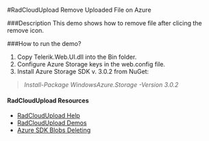 #RadCloudUpload Remove Uploaded File on Azure

###Description
This demo shows how to remove file after clicing the remove icon.

###How to run the demo?
1. Copy Telerik.Web.UI.dll into the Bin folder.
2. Configure Azure Storage keys in the web.config file.
3. Install Azure Storage SDK v. 3.0.2 from NuGet:

> *Install-Package WindowsAzure.Storage -Version 3.0.2*

#### RadCloudUpload Resources
* [RadCloudUpload Help](http://www.telerik.com/help/aspnet-ajax/cloud-upload-overview.html)
* [RadCloudUpload Demos](http://demos.telerik.com/aspnet-ajax/cloud-upload/examples/overview/defaultcs.aspx)
* [Azure SDK Blobs Deleting](http://azure.microsoft.com/en-us/documentation/articles/storage-dotnet-how-to-use-blobs/#delete-blobs)
